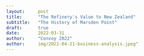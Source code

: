 ```yaml
---
layout:     post
title:      "The Refinery's Value to New Zealand"
subtitle:   "The History of Marsden Point"
draft:      true
date:       2022-03-31
author:     "Convoy 2022"
author:     img/2022-04-21-business-analysis.jpeg"
---
```


